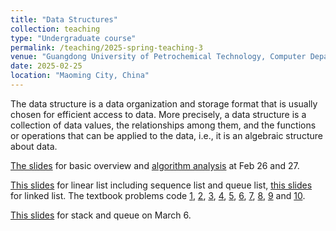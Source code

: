 ```yaml
---
title: "Data Structures"
collection: teaching
type: "Undergraduate course"
permalink: /teaching/2025-spring-teaching-3
venue: "Guangdong University of Petrochemical Technology, Computer Department"
date: 2025-02-25
location: "Maoming City, China"
---
```


The data structure is a data organization and storage format that is usually chosen for efficient access to data. More precisely, a data structure is a collection of data values, the relationships among them, and the functions or operations that can be applied to the data, i.e., it is an algebraic structure about data.

[The slides](/files/2025_1_DS/0226_DS_chapter1.pptx) for basic overview and [algorithm analysis](/files/2025_1_DS/0226_DS_chapter_algorithmAnalysis.pdf) at Feb 26 and 27.

[This slides](/files/2025_1_DS/0227_DS_Linear.pptx) for linear list including sequence list and queue list, [this slides](/files/2025_1_DS/0305_DS_Linear2.ppt) for linked list. The textbook problems code [1](/files/2025_1_DS/code/problem2_1.c), [2](/files/2025_1_DS/code/problem2_2.c), [3](/files/2025_1_DS/code/problem2_3.c), [4](/files/2025_1_DS/code/problem2_4.c), [5](/files/2025_1_DS/code/problem2_5.c), [6](/files/2025_1_DS/code/problem2_6.c), [7](/files/2025_1_DS/code/problem2_7.c), [8](/files/2025_1_DS/code/problem2_8.c), [9](/files/2025_1_DS/code/problem2_9.c) and [10](/files/2025_1_DS/code/problem2_10.c).

[This slides](/files/2025_1_DS/0305_DS_StackQueue.ppt) for stack and queue on March 6.
 
